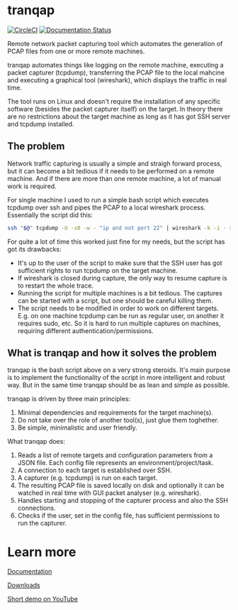 # tranqap
[![CircleCI](https://circleci.com/gh/tdimitrov/tranqap/tree/master.svg?style=svg)](https://circleci.com/gh/tdimitrov/tranqap/tree/master)
[![Documentation Status](https://readthedocs.org/projects/tranqap/badge/?version=latest)](https://tranqap.readthedocs.io/en/latest/?badge=latest)

Remote network packet capturing tool which automates the generation of PCAP files from one or more remote machines.

tranqap automates things like logging on the remote machine, executing a packet capturer (tcpdump), transferring the PCAP file to the local mahcine and executing a graphical tool (wireshark), which displays the traffic in real time.

The tool runs on Linux and doesn't require the installation of any specific software (besides the packet capturer itself) on the target. In theory there are no restrictions about the target machine as long as it has got SSH server and tcpdump installed.

## The problem
Network traffic capturing is usually a simple and straigh forward process, but it can become a bit tedious if it needs to be performed on a remote machine. And if there are more than one remote machine, a lot of manual work is required.

For single machine I used to run a simple bash script which executes tcpdump over ssh and pipes the PCAP to a local wireshark process. Essentially the script did this:

```bash
ssh "$@" tcpdump -U -s0 -w - "ip and not port 22" | wireshark -k -i - > /dev/null 2>&1 &
```

For quite a lot of time this worked just fine for my needs, but the script has got its drawbacks:
  * It's up to the user of the script to make sure that the SSH user has got sufficient rights to run tcpdump on the target machine.
  * If wireshark is closed during capture, the only way to resume capture is to restart the whole trace.
  * Running the script for multiple machines is a bit tedious. The captures can be started with a script, but one should be careful killing them.
  * The script needs to be modified in order to work on different targets. E.g. on one machine tcpdump can be run as regular user, on another it requires sudo, etc. So it is hard to run multiple captures on machines, requiring different authentication/permissions.

## What is tranqap and how it solves the problem
tranqap is the bash script above on a very strong steroids. It's main purpose is to implement the functionality of the script in more intelligent and robust way. But in the same time tranqap should be as lean and simple as possible.

tranqap is driven by three main principles:
1. Minimal dependencies and requirements for the target machine(s).
2. Do not take over the role of another tool(s), just glue them toghether.
3. Be simple, minimalistic and user friendly.

What tranqap does:
1. Reads a list of remote targets and configuration parameters from a JSON file. Each config file represents an environment/project/task.
2. A connection to each target is established over SSH.
3. A capturer (e.g. tcpdump) is run on each target.
4. The resulting PCAP file is saved locally on disk and optionally it can be watched in real time with GUI packet analyser (e.g. wireshark).
5. Handles starting and stopping of the capturer process and also the SSH connections.
6. Checks if the user, set in the config file, has sufficient permissions to run the capturer.

# Learn more
[Documentation](https://tranqap.readthedocs.io)

[Downloads](https://github.com/tdimitrov/tranqap/releases)

[Short demo on YouTube](https://youtu.be/wNBYIQlzUnQ)
